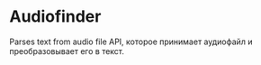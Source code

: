 # Audiofinder
Parses text from audio file
API, которое принимает аудиофайл и преобразовывает его в текст.
